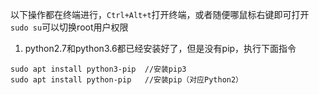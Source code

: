 以下操作都在终端进行，`Ctrl+Alt+t`打开终端，或者随便哪鼠标右键即可打开
`sudo su`可以切换root用户权限

1. python2.7和python3.6都已经安装好了，但是没有pip，执行下面指令

```
sudo apt install python3-pip  //安装pip3
sudo apt install python-pip   //安装pip（对应Python2）
```

